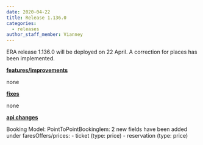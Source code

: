 ```yaml
---
date: 2020-04-22
title: Release 1.136.0
categories:
  - releases
author_staff_member: Vianney
---
```

ERA release 1.136.0 will be deployed on 22 April. A correction for places has been implemented.

<!--more-->

**<u>features/improvements</u>**

none

**<u>fixes</u>**

none

**<u>api changes</u>**

Booking Model: PointToPointBookingIem: 2 new fields have been added under faresOffers/prices:
    - ticket (type: price)
    - reservation (type: price)


  
